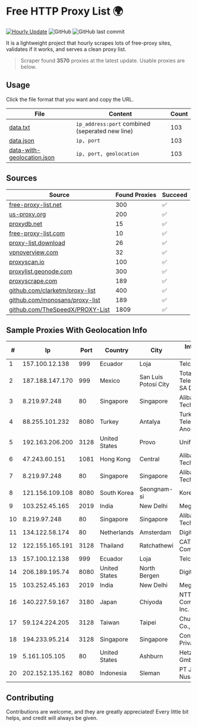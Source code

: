
# Free HTTP Proxy List 🌍

[![Hourly Update](https://github.com/mertguvencli/http-proxy-list/actions/workflows/main.yml/badge.svg?branch=main)](https://github.com/mertguvencli/http-proxy-list/actions/workflows/main.yml)
![GitHub](https://img.shields.io/github/license/mertguvencli/http-proxy-list)
![GitHub last commit](https://img.shields.io/github/last-commit/mertguvencli/http-proxy-list)

It is a lightweight project that hourly scrapes lots of free-proxy sites, validates if it works, and serves a clean proxy list.


> Scraper found **3570** proxies at the latest update. Usable proxies are below.

## Usage

Click the file format that you want and copy the URL.


|File|Content|Count|
|----|-------|-----|
|[data.txt](https://raw.githubusercontent.com/mertguvencli/http-proxy-list/main/proxy-list/data.txt)|`ip_address:port` combined (seperated new line)|103|
|[data.json](https://raw.githubusercontent.com/mertguvencli/http-proxy-list/main/proxy-list/data.json)|`ip, port`|103|
|[data-with-geolocation.json](https://raw.githubusercontent.com/mertguvencli/http-proxy-list/main/proxy-list/data-with-geolocation.json)|`ip, port, geolocation`|103|

## Sources

|Source|Found Proxies|Succeed|
|------|-------------|-------|
|[free-proxy-list.net](https://free-proxy-list.net)|300|✅|
|[us-proxy.org](https://www.us-proxy.org)|200|✅|
|[proxydb.net](http://proxydb.net)|15|✅|
|[free-proxy-list.com](https://free-proxy-list.com/?page=&port=&type%5B%5D=http&type%5B%5D=https&up_time=0&search=Search)|10|✅|
|[proxy-list.download](https://www.proxy-list.download/HTTP)|26|✅|
|[vpnoverview.com](https://vpnoverview.com/privacy/anonymous-browsing/free-proxy-servers)|32|✅|
|[proxyscan.io](https://www.proxyscan.io)|100|✅|
|[proxylist.geonode.com](https://proxylist.geonode.com/api/proxy-list?limit=300&page=1&sort_by=lastChecked&sort_type=desc&protocols=http,https)|300|✅|
|[proxyscrape.com](https://api.proxyscrape.com/v2/?request=displayproxies&protocol=http&timeout=10000&country=all&ssl=all&anonymity=all)|189|✅|
|[github.com/clarketm/proxy-list](https://raw.githubusercontent.com/clarketm/proxy-list/master/proxy-list-raw.txt)|400|✅|
|[github.com/monosans/proxy-list](https://raw.githubusercontent.com/monosans/proxy-list/main/proxies/http.txt)|189|✅|
|[github.com/TheSpeedX/PROXY-List](https://raw.githubusercontent.com/TheSpeedX/PROXY-List/master/http.txt)|1809|✅|


## Sample Proxies With Geolocation Info

|#|Ip|Port|Country|City|Internet Service Provider|
|-|--|----|-------|----|-------------------------|
|1|157.100.12.138|999|Ecuador|Loja|Telconet S.A|
|2|187.188.147.170|999|Mexico|San Luis Potosí City|Total Play Telecomunicaciones SA De CV|
|3|8.219.97.248|80|Singapore|Singapore|Alibaba (US) Technology Co., Ltd.|
|4|88.255.101.232|8080|Turkey|Antalya|Turk Telekomunikasyon Anonim Sirketi|
|5|192.163.206.200|3128|United States|Provo|Unified Layer|
|6|47.243.60.151|1081|Hong Kong|Central|Alibaba (US) Technology Co., Ltd.|
|7|8.219.97.248|80|Singapore|Singapore|Alibaba (US) Technology Co., Ltd.|
|8|121.156.109.108|8080|South Korea|Seongnam-si|Korea Telecom|
|9|103.252.45.165|2019|India|New Delhi|MegaHostZone|
|10|8.219.97.248|80|Singapore|Singapore|Alibaba (US) Technology Co., Ltd.|
|11|134.122.58.174|80|Netherlands|Amsterdam|DigitalOcean, LLC|
|12|122.155.165.191|3128|Thailand|Ratchathewi|CAT Telecom Public Company Limited|
|13|157.100.12.138|999|Ecuador|Loja|Telconet S.A|
|14|206.189.195.74|8080|United States|North Bergen|DigitalOcean, LLC|
|15|103.252.45.163|2019|India|New Delhi|MegaHostZone|
|16|140.227.59.167|3180|Japan|Chiyoda|NTT PC Communications, Inc.|
|17|59.124.224.205|3128|Taiwan|Taipei|Chunghwa Telecom Co., Ltd.|
|18|194.233.95.214|3128|Singapore|Singapore|Contabo Asia Private Limited|
|19|5.161.105.105|80|United States|Ashburn|Hetzner Online GmbH|
|20|202.152.135.162|8080|Indonesia|Sleman|PT Jembatan Citra Nusantara|



## Contributing

Contributions are welcome, and they are greatly appreciated! Every
little bit helps, and credit will always be given.

